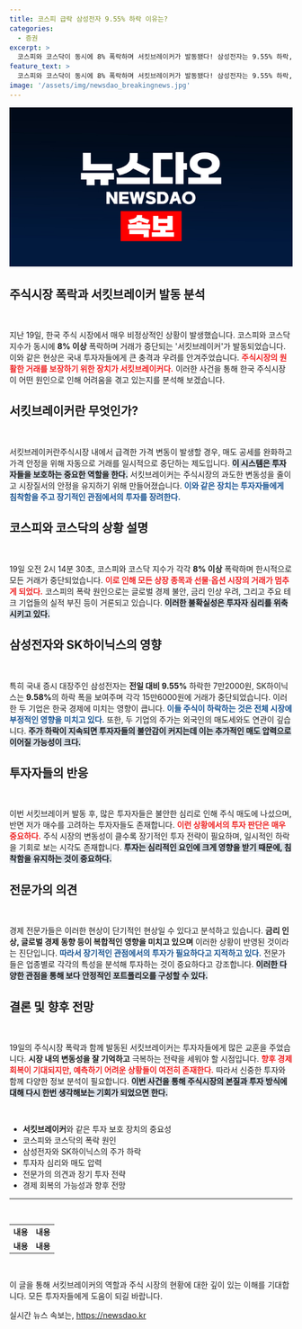 ```yaml
---
title: 코스피 급락 삼성전자 9.55% 하락 이유는?
categories:
  - 증권
excerpt: >
  코스피와 코스닥이 동시에 8% 폭락하며 서킷브레이커가 발동됐다! 삼성전자는 9.55% 하락, SK하이닉스도 9.58% 급락. 한국 증시는 지금 위기 상황!
feature_text: >
  코스피와 코스닥이 동시에 8% 폭락하며 서킷브레이커가 발동됐다! 삼성전자는 9.55% 하락, SK하이닉스도 9.58% 급락. 한국 증시는 지금 위기 상황!
image: '/assets/img/newsdao_breakingnews.jpg'
---
```


<p><img src="/assets/img/newsdao_breakingnews.jpg" alt="pcversion 속보" /></p>

<h2 data-ke-size="size26">주식시장 폭락과 서킷브레이커 발동 분석</h2>

<p data-ke-size="size16">&nbsp;</p>

<p>지난 19일, 한국 주식 시장에서 매우 비정상적인 상황이 발생했습니다. 코스피와 코스닥지수가 동시에 <b>8% 이상</b> 폭락하며 거래가 중단되는 '서킷브레이커'가 발동되었습니다. 이와 같은 현상은 국내 투자자들에게 큰 충격과 우려를 안겨주었습니다. <b><span style="color: #ee2323;">주식시장의 원활한 거래를 보장하기 위한 장치가 서킷브레이커다.</span></b> 이러한 사건을 통해 한국 주식시장이 어떤 원인으로 인해 어려움을 겪고 있는지를 분석해 보겠습니다.</p>

<h2 data-ke-size="size26">서킷브레이커란 무엇인가?</h2>

<p data-ke-size="size16">&nbsp;</p>

<p>서킷브레이커란주식시장 내에서 급격한 가격 변동이 발생할 경우, 매도 공세를 완화하고 가격 안정을 위해 자동으로 거래를 일시적으로 중단하는 제도입니다. <b><span style="background-color: #21538527;">이 시스템은 투자자들을 보호하는 중요한 역할을 한다.</span></b> 서킷브레이커는 주식시장의 과도한 변동성을 줄이고 시장질서의 안정을 유지하기 위해 만들어졌습니다. <b><span style="color: #1a5490;">이와 같은 장치는 투자자들에게 침착함을 주고 장기적인 관점에서의 투자를 장려한다.</span></b> </p>

<h2 data-ke-size="size26">코스피와 코스닥의 상황 설명</h2>

<p data-ke-size="size16">&nbsp;</p>

<p>19일 오전 2시 14분 30초, 코스피와 코스닥 지수가 각각 <b>8% 이상</b> 폭락하며 한시적으로 모든 거래가 중단되었습니다. <b><span style="color: #ee2323;">이로 인해 모든 상장 종목과 선물·옵션 시장의 거래가 멈추게 되었다.</span></b> 코스피의 폭락 원인으로는 글로벌 경제 불안, 금리 인상 우려, 그리고 주요 테크 기업들의 실적 부진 등이 거론되고 있습니다. <b><span style="background-color: #21538527;">이러한 불확실성은 투자자 심리를 위축시키고 있다.</span></b></p>

<h2 data-ke-size="size26">삼성전자와 SK하이닉스의 영향</h2>

<p data-ke-size="size16">&nbsp;</p>

<p>특히 국내 증시 대장주인 삼성전자는 <b>전일 대비 9.55%</b> 하락한 7만2000원, SK하이닉스는 <b>9.58%</b>의 하락 폭을 보여주며 각각 15만6000원에 거래가 중단되었습니다. 이러한 두 기업은 한국 경제에 미치는 영향이 큽니다. <b><span style="color: #1a5490;">이들 주식이 하락하는 것은 전체 시장에 부정적인 영향을 미치고 있다.</span></b> 또한, 두 기업의 주가는 외국인의 매도세와도 연관이 깊습니다. <b><span style="background-color: #21538527;">주가 하락이 지속되면 투자자들의 불안감이 커지는데 이는 추가적인 매도 압력으로 이어질 가능성이 크다.</span></b></p>

<h2 data-ke-size="size26">투자자들의 반응</h2>

<p data-ke-size="size16">&nbsp;</p>

<p>이번 서킷브레이커 발동 후, 많은 투자자들은 불안한 심리로 인해 주식 매도에 나섰으며, 반면 저가 매수를 고려하는 투자자들도 존재합니다. <b><span style="color: #ee2323;">이런 상황에서의 투자 판단은 매우 중요하다.</span></b> 주식 시장의 변동성이 클수록 장기적인 투자 전략이 필요하며, 일시적인 하락을 기회로 보는 시각도 존재합니다. <b><span style="background-color: #21538527;">투자는 심리적인 요인에 크게 영향을 받기 때문에, 침착함을 유지하는 것이 중요하다.</span></b></p>

<h2 data-ke-size="size26">전문가의 의견</h2>

<p data-ke-size="size16">&nbsp;</p>

<p>경제 전문가들은 이러한 현상이 단기적인 현상일 수 있다고 분석하고 있습니다. <b>금리 인상, 글로벌 경제 동향 등이 복합적인 영향을 미치고 있으며</b> 이러한 상황이 반영된 것이라는 진단입니다. <b><span style="color: #1a5490;">따라서 장기적인 관점에서의 투자가 필요하다고 지적하고 있다.</span></b> 전문가들은 업종별로 각각의 특성을 분석해 투자하는 것이 중요하다고 강조합니다. <b><span style="background-color: #21538527;">이러한 다양한 관점을 통해 보다 안정적인 포트폴리오를 구성할 수 있다.</span></b></p>

<h2 data-ke-size="size26">결론 및 향후 전망</h2>

<p data-ke-size="size16">&nbsp;</p>

<p>19일의 주식시장 폭락과 함께 발동된 서킷브레이커는 투자자들에게 많은 교훈을 주었습니다. <b>시장 내의 변동성을 잘 기억하고</b> 극복하는 전략을 세워야 할 시점입니다. <b><span style="color: #ee2323;">향후 경제 회복이 기대되지만, 예측하기 어려운 상황들이 여전히 존재한다.</span></b> 따라서 신중한 투자와 함께 다양한 정보 분석이 필요합니다. <b><span style="background-color: #21538527;">이번 사건을 통해 주식시장의 본질과 투자 방식에 대해 다시 한번 생각해보는 기회가 되었으면 한다.</span></b></p>

<p data-ke-size="size16">&nbsp;</p>

<ul>
    <li><b>서킷브레이커</b>와 같은 투자 보호 장치의 중요성</li>
    <li>코스피와 코스닥의 폭락 원인</li>
    <li>삼성전자와 SK하이닉스의 주가 하락</li>
    <li>투자자 심리와 매도 압력</li>
    <li>전문가의 의견과 장기 투자 전략</li>
    <li>경제 회복의 가능성과 향후 전망</li>
</ul>

<hr> 

<p data-ke-size="size16">&nbsp;</p>

<table>
    <tr>
        <td style="text-align: center; height: 17px;"><b>내용</b></td>
        <td style="text-align: center; height: 17px;"><b>내용</b></td>
    </tr>
    <tr>
        <td style="text-align: center; height: 17px;"><b>내용</b></td>
        <td style="text-align: center; height: 17px;"><b>내용</b></td>
    </tr>
</table> 

<p data-ke-size="size16">&nbsp;</p>

<p>이 글을 통해 서킷브레이커의 역할과 주식 시장의 현황에 대한 깊이 있는 이해를 기대합니다. 모든 투자자들에게 도움이 되길 바랍니다.</p>
실시간 뉴스 속보는, <a href="https://newsdao.kr" rel="dofollow">https://newsdao.kr</a>


